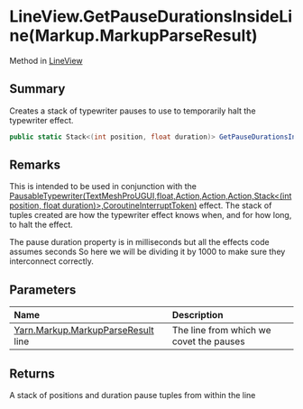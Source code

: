 # LineView.GetPauseDurationsInsideLine(Markup.MarkupParseResult)

Method in [LineView](/docs/api/csharp/yarn.unity.lineview.md)

## Summary


Creates a stack of typewriter pauses to use to temporarily halt the typewriter effect.


```csharp
public static Stack<(int position, float duration)> GetPauseDurationsInsideLine(Markup.MarkupParseResult line)
```

## Remarks


This is intended to be used in conjunction with the  <a href="yarn.unity.effects.pausabletypewriter.md">PausableTypewriter(TextMeshProUGUI,float,Action,Action,Action,Stack&lt;(int position, float duration)&gt;,CoroutineInterruptToken)</a>  effect.
The stack of tuples created are how the typewriter effect knows when, and for how long, to halt the effect.
<p>
The pause duration property is in milliseconds but all the effects code assumes seconds
So here we will be dividing it by 1000 to make sure they interconnect correctly.
</p>

## Parameters

|Name|Description|
|:---|:---|
|[Yarn.Markup.MarkupParseResult](/docs/api/csharp/yarn.markup.markupparseresult.md) line|The line from which we covet the pauses|

## Returns

A stack of positions and duration pause tuples from within the line

